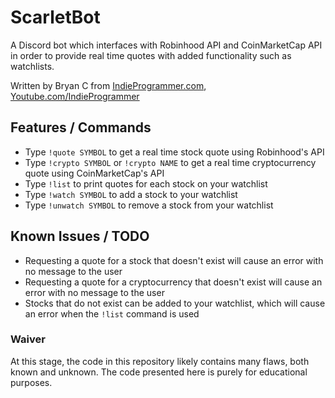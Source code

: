 # ScarletBot
A Discord bot which interfaces with Robinhood API and CoinMarketCap API in order to provide real time quotes with added functionality such as watchlists.

Written by Bryan C from [IndieProgrammer.com](http://indieprogrammer.com/), [Youtube.com/IndieProgrammer](https://www.youtube.com/user/IndieProgrammer)

## Features / Commands
- Type `!quote SYMBOL` to get a real time stock quote using Robinhood's API
- Type `!crypto SYMBOL` or `!crypto NAME` to get a real time cryptocurrency quote using CoinMarketCap's API
- Type `!list` to print quotes for each stock on your watchlist
- Type `!watch SYMBOL` to add a stock to your watchlist
- Type `!unwatch SYMBOL` to remove a stock from your watchlist

## Known Issues / TODO
- Requesting a quote for a stock that doesn't exist will cause an error with no message to the user
- Requesting a quote for a cryptocurrency that doesn't exist will cause an error with no message to the user
- Stocks that do not exist can be added to your watchlist, which will cause an error when the `!list` command is used

### Waiver
At this stage, the code in this repository likely contains many flaws, both known and unknown.  The code presented here is purely for educational purposes.
